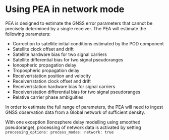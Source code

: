  

    
# Using PEA in network mode

PEA is designed to estimate the GNSS error parameters that cannot be precisely determined by a single receiver. The PEA will estimate the following parameters:

* Correction to satellite initial conditions estimated by the POD component
* Satellite clock offset and drift
* Satellite hardware bias for two signal carriers
* Satellite differential bias for two signal pseudoranges 
* Ionospheric propagation delay
* Tropospheric propagation delay
* Receiver/station position and velocity
* Receiver/station clock offset and drift
* Receiver/station hardware bias for signal carriers
* Receiver/station differential bias for two signal pseudoranges 
* Relative carrier phase ambiguities

In order to estimate the full range of parameters, the PEA will need to ingest GNSS observation data from a Global network of sufficient density. 

With one exception (Ionosphere delay modelling using smoothed pseudorange), processing of network data is activated by setting `processing_options: process_modes: network: true`
